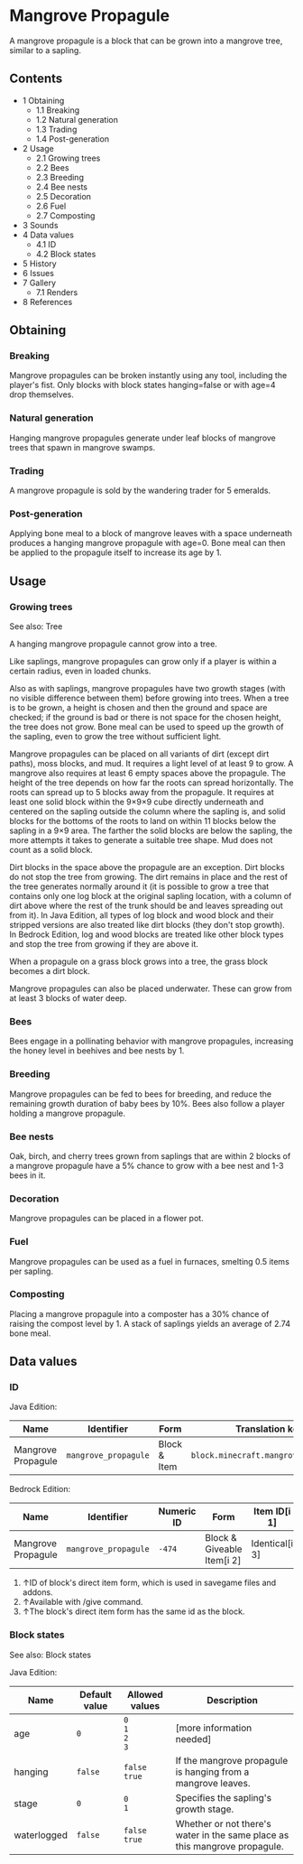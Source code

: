 # Mangrove Propagule
A mangrove propagule is a block that can be grown into a mangrove tree, similar to a sapling.

## Contents
- 1 Obtaining
	- 1.1 Breaking
	- 1.2 Natural generation
	- 1.3 Trading
	- 1.4 Post-generation
- 2 Usage
	- 2.1 Growing trees
	- 2.2 Bees
	- 2.3 Breeding
	- 2.4 Bee nests
	- 2.5 Decoration
	- 2.6 Fuel
	- 2.7 Composting
- 3 Sounds
- 4 Data values
	- 4.1 ID
	- 4.2 Block states
- 5 History
- 6 Issues
- 7 Gallery
	- 7.1 Renders
- 8 References

## Obtaining
### Breaking
Mangrove propagules can be broken instantly using any tool, including the player's fist. Only blocks with block states hanging=false or with age=4 drop themselves.

### Natural generation
Hanging mangrove propagules generate under leaf blocks of mangrove trees that spawn in mangrove swamps.

### Trading
A mangrove propagule is sold by the wandering trader for 5 emeralds.

### Post-generation
Applying bone meal to a block of mangrove leaves with a space underneath produces a hanging mangrove propagule with age=0. Bone meal can then be applied to the propagule itself to increase its age by 1.

## Usage
### Growing trees
See also: Tree

A hanging mangrove propagule cannot grow into a tree.

Like saplings, mangrove propagules can grow only if a player is within a certain radius, even in loaded chunks. 

Also as with saplings, mangrove propagules have two growth stages (with no visible difference between them) before growing into trees. When a tree is to be grown, a height is chosen and then the ground and space are checked; if the ground is bad or there is not space for the chosen height, the tree does not grow. Bone meal can be used to speed up the growth of the sapling, even to grow the tree without sufficient light.

Mangrove propagules can be placed on all variants of dirt (except dirt paths), moss blocks, and mud. It requires a light level of at least 9 to grow. A mangrove also requires at least 6 empty spaces above the propagule. The height of the tree depends on how far the roots can spread horizontally. The roots can spread up to 5 blocks away from the propagule. It requires at least one solid block within the 9×9×9 cube directly underneath and centered on the sapling outside the column where the sapling is, and solid blocks for the bottoms of the roots to land on within 11 blocks below the sapling in a 9×9 area. The farther the solid blocks are below the sapling, the more attempts it takes to generate a suitable tree shape. Mud does not count as a solid block.

Dirt blocks in the space above the propagule are an exception. Dirt blocks do not stop the tree from growing. The dirt remains in place and the rest of the tree generates normally around it (it is possible to grow a tree that contains only one log block at the original sapling location, with a column of dirt above where the rest of the trunk should be and leaves spreading out from it). In Java Edition, all types of log block and wood block and their stripped versions are also treated like dirt blocks (they don't stop growth). In Bedrock Edition, log and wood blocks are treated like other block types and stop the tree from growing if they are above it.

When a propagule on a grass block grows into a tree, the grass block becomes a dirt block.

Mangrove propagules can also be placed underwater.  These can grow from at least 3 blocks of water deep.

### Bees
Bees engage in a pollinating behavior with mangrove propagules, increasing the honey level in beehives and bee nests by 1.

### Breeding
Mangrove propagules can be fed to bees for breeding, and reduce the remaining growth duration of baby bees by 10%. Bees also follow a player holding a mangrove propagule.

### Bee nests
Oak, birch, and cherry trees grown from saplings that are within 2 blocks of a mangrove propagule have a 5% chance to grow with a bee nest and 1-3 bees in it.

### Decoration
Mangrove propagules can be placed in a flower pot.

### Fuel
Mangrove propagules can be used as a fuel in furnaces, smelting 0.5 items per sapling.

### Composting
Placing a mangrove propagule into a composter has a 30% chance of raising the compost level by 1. A stack of saplings yields an average of 2.74 bone meal.

## Data values
### ID
Java Edition:

| Name               | Identifier           | Form         | Translation key                      |
|--------------------|----------------------|--------------|--------------------------------------|
| Mangrove Propagule | `mangrove_propagule` | Block & Item | `block.minecraft.mangrove_propagule` |

Bedrock Edition:

| Name               | Identifier           | Numeric ID | Form                       | Item ID[i 1]   | Translation key                |
|--------------------|----------------------|------------|----------------------------|----------------|--------------------------------|
| Mangrove Propagule | `mangrove_propagule` | `-474`     | Block & Giveable Item[i 2] | Identical[i 3] | `tile.mangrove_propagule.name` |

1. ↑ID of block's direct item form, which is used in savegame files and addons.
2. ↑Available with /give command.
3. ↑The block's direct item form has the same id as the block.

### Block states
See also: Block states

Java Edition:

| Name        | Default value | Allowed values              | Description                                                                |
|-------------|---------------|-----------------------------|----------------------------------------------------------------------------|
| age         | `0`           | `0`<br/>`1`<br/>`2`<br/>`3` | [more information needed]                                                  |
| hanging     | `false`       | `false`<br/>`true`          | If the mangrove propagule is hanging from a mangrove leaves.               |
| stage       | `0`           | `0`<br/>`1`                 | Specifies the sapling's growth stage.                                      |
| waterlogged | `false`       | `false`<br/>`true`          | Whether or not there's water in the same place as this mangrove propagule. |

